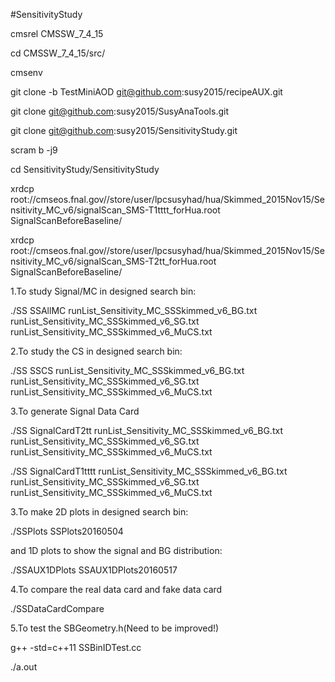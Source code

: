 #SensitivityStudy

cmsrel CMSSW_7_4_15

cd CMSSW_7_4_15/src/

cmsenv

git clone -b TestMiniAOD git@github.com:susy2015/recipeAUX.git

git clone git@github.com:susy2015/SusyAnaTools.git

git clone git@github.com:susy2015/SensitivityStudy.git

scram b -j9

cd SensitivityStudy/SensitivityStudy

xrdcp root://cmseos.fnal.gov//store/user/lpcsusyhad/hua/Skimmed_2015Nov15/Sensitivity_MC_v6/signalScan_SMS-T1tttt_forHua.root SignalScanBeforeBaseline/

xrdcp root://cmseos.fnal.gov//store/user/lpcsusyhad/hua/Skimmed_2015Nov15/Sensitivity_MC_v6/signalScan_SMS-T2tt_forHua.root SignalScanBeforeBaseline/

1.To study Signal/MC in designed search bin:

./SS SSAllMC runList_Sensitivity_MC_SSSkimmed_v6_BG.txt runList_Sensitivity_MC_SSSkimmed_v6_SG.txt runList_Sensitivity_MC_SSSkimmed_v6_MuCS.txt

2.To study the CS in designed search bin:

./SS SSCS runList_Sensitivity_MC_SSSkimmed_v6_BG.txt runList_Sensitivity_MC_SSSkimmed_v6_SG.txt runList_Sensitivity_MC_SSSkimmed_v6_MuCS.txt

3.To generate Signal Data Card

./SS SignalCardT2tt runList_Sensitivity_MC_SSSkimmed_v6_BG.txt runList_Sensitivity_MC_SSSkimmed_v6_SG.txt runList_Sensitivity_MC_SSSkimmed_v6_MuCS.txt

./SS SignalCardT1tttt runList_Sensitivity_MC_SSSkimmed_v6_BG.txt runList_Sensitivity_MC_SSSkimmed_v6_SG.txt runList_Sensitivity_MC_SSSkimmed_v6_MuCS.txt

3.To make 2D plots in designed search bin:

./SSPlots SSPlots20160504

and 1D plots to show the signal and BG distribution:

./SSAUX1DPlots SSAUX1DPlots20160517

4.To compare the real data card and fake data card

./SSDataCardCompare

5.To test the SBGeometry.h(Need to be improved!)

g++ -std=c++11 SSBinIDTest.cc

./a.out
